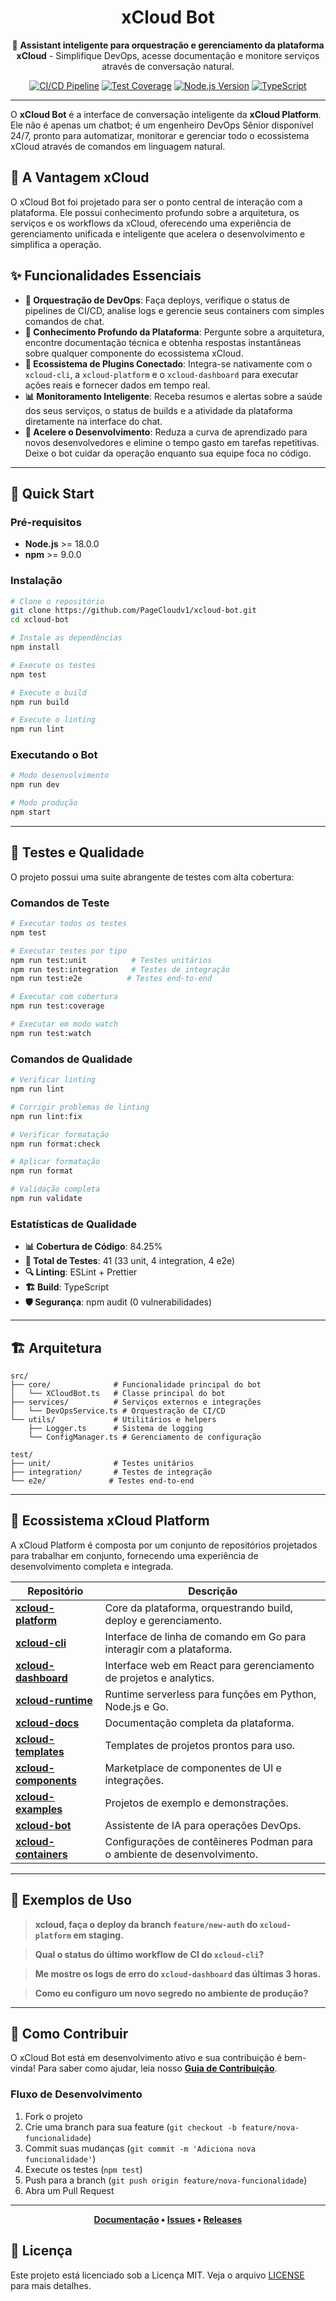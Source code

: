 <div align="center">

# xCloud Bot

🤖 **Assistant inteligente para orquestração e gerenciamento da plataforma xCloud** - Simplifique DevOps, acesse documentação e monitore serviços através de conversação natural.

[![CI/CD Pipeline](https://github.com/PageCloudv1/xcloud-bot/actions/workflows/ci.yml/badge.svg)](https://github.com/PageCloudv1/xcloud-bot/actions/workflows/ci.yml)
[![Test Coverage](https://img.shields.io/badge/coverage-84%25-brightgreen.svg)](https://github.com/PageCloudv1/xcloud-bot)
[![Node.js Version](https://img.shields.io/badge/node-%3E%3D18.0.0-brightgreen.svg)](https://nodejs.org/)
[![TypeScript](https://img.shields.io/badge/typescript-5.x-blue.svg)](https://www.typescriptlang.org/)

</div>

---

O **xCloud Bot** é a interface de conversação inteligente da **xCloud Platform**. Ele não é apenas um chatbot; é um engenheiro DevOps Sênior disponível 24/7, pronto para automatizar, monitorar e gerenciar todo o ecossistema xCloud através de comandos em linguagem natural.

## 🎯 A Vantagem xCloud

O xCloud Bot foi projetado para ser o ponto central de interação com a plataforma. Ele possui conhecimento profundo sobre a arquitetura, os serviços e os workflows da xCloud, oferecendo uma experiência de gerenciamento unificada e inteligente que acelera o desenvolvimento e simplifica a operação.

## ✨ Funcionalidades Essenciais

- **🤖 Orquestração de DevOps**: Faça deploys, verifique o status de pipelines de CI/CD, analise logs e gerencie seus containers com simples comandos de chat.
- **🔎 Conhecimento Profundo da Plataforma**: Pergunte sobre a arquitetura, encontre documentação técnica e obtenha respostas instantâneas sobre qualquer componente do ecossistema xCloud.
- **🔌 Ecossistema de Plugins Conectado**: Integra-se nativamente com o `xcloud-cli`, a `xcloud-platform` e o `xcloud-dashboard` para executar ações reais e fornecer dados em tempo real.
- **📊 Monitoramento Inteligente**: Receba resumos e alertas sobre a saúde dos seus serviços, o status de builds e a atividade da plataforma diretamente na interface do chat.
- **🚀 Acelere o Desenvolvimento**: Reduza a curva de aprendizado para novos desenvolvedores e elimine o tempo gasto em tarefas repetitivas. Deixe o bot cuidar da operação enquanto sua equipe foca no código.

---

## 🚀 Quick Start

### Pré-requisitos

- **Node.js** >= 18.0.0
- **npm** >= 9.0.0

### Instalação

```bash
# Clone o repositório
git clone https://github.com/PageCloudv1/xcloud-bot.git
cd xcloud-bot

# Instale as dependências
npm install

# Execute os testes
npm test

# Execute o build
npm run build

# Execute o linting
npm run lint
```

### Executando o Bot

```bash
# Modo desenvolvimento
npm run dev

# Modo produção
npm start
```

---

## 🧪 Testes e Qualidade

O projeto possui uma suite abrangente de testes com alta cobertura:

### Comandos de Teste

```bash
# Executar todos os testes
npm test

# Executar testes por tipo
npm run test:unit          # Testes unitários
npm run test:integration   # Testes de integração
npm run test:e2e          # Testes end-to-end

# Executar com cobertura
npm run test:coverage

# Executar em modo watch
npm run test:watch
```

### Comandos de Qualidade

```bash
# Verificar linting
npm run lint

# Corrigir problemas de linting
npm run lint:fix

# Verificar formatação
npm run format:check

# Aplicar formatação
npm run format

# Validação completa
npm run validate
```

### Estatísticas de Qualidade

- **📊 Cobertura de Código**: 84.25%
- **🧪 Total de Testes**: 41 (33 unit, 4 integration, 4 e2e)
- **🔍 Linting**: ESLint + Prettier
- **🏗️ Build**: TypeScript
- **🛡️ Segurança**: npm audit (0 vulnerabilidades)

---

## 🏗️ Arquitetura

```
src/
├── core/              # Funcionalidade principal do bot
│   └── XCloudBot.ts   # Classe principal do bot
├── services/          # Serviços externos e integrações
│   └── DevOpsService.ts # Orquestração de CI/CD
└── utils/             # Utilitários e helpers
    ├── Logger.ts      # Sistema de logging
    └── ConfigManager.ts # Gerenciamento de configuração

test/
├── unit/              # Testes unitários
├── integration/       # Testes de integração
└── e2e/              # Testes end-to-end
```

---

## 🎯 Ecossistema xCloud Platform

A xCloud Platform é composta por um conjunto de repositórios projetados para trabalhar em conjunto, fornecendo uma experiência de desenvolvimento completa e integrada.

| Repositório | Descrição |
|---|---|
| **[xcloud-platform](https://github.com/PageCloudv1/xcloud-platform)** | Core da plataforma, orquestrando build, deploy e gerenciamento. |
| **[xcloud-cli](https://github.com/PageCloudv1/xcloud-cli)** | Interface de linha de comando em Go para interagir com a plataforma. |
| **[xcloud-dashboard](https://github.com/PageCloudv1/xcloud-dashboard)** | Interface web em React para gerenciamento de projetos e analytics. |
| **[xcloud-runtime](https://github.com/PageCloudv1/xcloud-runtime)** | Runtime serverless para funções em Python, Node.js e Go. |
| **[xcloud-docs](https://github.com/PageCloudv1/xcloud-docs)** | Documentação completa da plataforma. |
| **[xcloud-templates](https://github.com/PageCloudv1/xcloud-templates)** | Templates de projetos prontos para uso. |
| **[xcloud-components](https://github.com/PageCloudv1/xcloud-components)** | Marketplace de componentes de UI e integrações. |
| **[xcloud-examples](https://github.com/PageCloudv1/xcloud-examples)** | Projetos de exemplo e demonstrações. |
| **[xcloud-bot](https://github.com/PageCloudv1/xcloud-bot)** | Assistente de IA para operações DevOps. |
| **[xcloud-containers](https://github.com/PageCloudv1/xcloud-containers)** | Configurações de contêineres Podman para o ambiente de desenvolvimento. |

---

## 💬 Exemplos de Uso

> **xcloud, faça o deploy da branch `feature/new-auth` do `xcloud-platform` em staging.**

> **Qual o status do último workflow de CI do `xcloud-cli`?**

> **Me mostre os logs de erro do `xcloud-dashboard` das últimas 3 horas.**

> **Como eu configuro um novo segredo no ambiente de produção?**

---

## 🤝 Como Contribuir

O xCloud Bot está em desenvolvimento ativo e sua contribuição é bem-vinda! Para saber como ajudar, leia nosso **[Guia de Contribuição](CONTRIBUTING.md)**.

### Fluxo de Desenvolvimento

1. Fork o projeto
2. Crie uma branch para sua feature (`git checkout -b feature/nova-funcionalidade`)
3. Commit suas mudanças (`git commit -m 'Adiciona nova funcionalidade'`)
4. Execute os testes (`npm test`)
5. Push para a branch (`git push origin feature/nova-funcionalidade`)
6. Abra um Pull Request

---

<div align="center">

**[Documentação](https://docs.xcloud.dev) • [Issues](https://github.com/PageCloudv1/xcloud-bot/issues) • [Releases](https://github.com/PageCloudv1/xcloud-bot/releases)**

</div>

## 📝 Licença

Este projeto está licenciado sob a Licença MIT. Veja o arquivo [LICENSE](LICENSE) para mais detalhes.
